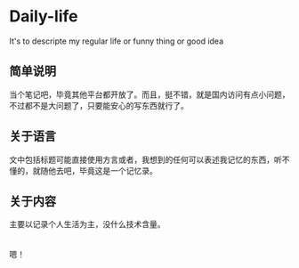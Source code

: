 # Daily-life
It's to descripte my regular life or funny thing or good idea<br>

## 简单说明
当个笔记吧，毕竟其他平台都开放了。而且，挺不错，就是国内访问有点小问题，不过都不是大问题了，只要能安心的写东西就行了。
<br>

## 关于语言

文中包括标题可能直接使用方言或者，我想到的任何可以表述我记忆的东西，听不懂的，就随他去吧，毕竟这是一个记忆录。

## 关于内容

主要以记录个人生活为主，没什么技术含量。
<br><br><br>
嗯！
